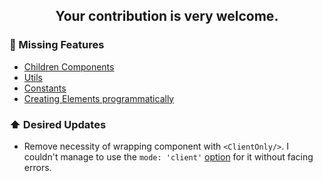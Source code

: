 <h2 align="center">Your contribution is very welcome.</h2>

### 🎯 Missing Features

- [Children Components](https://docs.excalidraw.com/docs/@excalidraw/excalidraw/api/children-components)
- [Utils](https://docs.excalidraw.com/docs/@excalidraw/excalidraw/api/utils)
- [Constants](https://docs.excalidraw.com/docs/@excalidraw/excalidraw/api/constants)
- [Creating Elements programmatically](https://docs.excalidraw.com/docs/@excalidraw/excalidraw/api/excalidraw-element-skeleton)

### ⬆️ Desired Updates

- Remove necessity of wrapping component with `<ClientOnly/>`. I couldn't manage to use the `mode: 'client'` [option](https://nuxt.com/docs/api/kit/components#parameters-1) for it without facing errors. 
